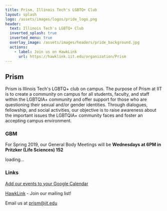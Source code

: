 ```yaml
---
title: Prism, Illinois Tech's LGBTQ+ Club
layout: splash
logo: /assets/images/logos/pride_logo.png
header:
  text: Illinois Tech's LGBTQ+ Club
  inverted_splash: true
  inverted_menu: true
  overlay_image: /assets/images/headers/pride_background.jpg
  actions:
    - label: Join us on HawkLink
      url: https://hawklink.iit.edu/organization/Prism
---
```


<link href='assets/packages/core/main.css' rel='stylesheet' />
<link href='assets/packages/daygrid/main.css' rel='stylesheet' />
<link href='assets/packages/list/main.css' rel='stylesheet' />

## Prism

Prism is Illinois Tech's LGBTQ+ club on campus. The purpose of Prism at IIT is to create a community on campus for all students, faculty, and staff within the LGBTQIA+ community and offer support for those who are questioning their sexual and/or gender identities. Through dialogues, fellowship, and social activities, our objective is to raise awareness about the important issues the LGBTQIA+ community faces and foster an accepting campus environment.  

### GBM

For Spring 2019, our General Body Meetings will be **Wednesdays at 6PM in Pritzker (Life Sciences) 152**

<div id='loading'>loading...</div>
<div id='calendar'></div>

### Links

[Add our events to your Google Calendar](https://calendar.google.com/calendar/b/0/r?cid=iit.edu_687jcqqckknee6rg7fcn6n4ess@group.calendar.google.com)

[HawkLink](https://hawklink.iit.edu/organization/Prism) - Join our mailing list!

Email us at [prism@iit.edu](mailto:prism@iit.edu)

<script src='assets/packages/core/main.js'></script>
<script src='assets/packages/interaction/main.js'></script>
<script src='assets/packages/daygrid/main.js'></script>
<script src='assets/packages/list/main.js'></script>
<script src='assets/packages/google-calendar/main.js'></script>
<script>

document.addEventListener('DOMContentLoaded', function() {
    var calendarEl = document.getElementById('calendar');

    var calendar = new FullCalendar.Calendar(calendarEl, {

    plugins: [ 'interaction', 'dayGrid', 'list', 'googleCalendar' ],

    header: {
        left: 'prev,next today',
        center: 'title',
        right: 'dayGridMonth,listYear'
    },

    displayEventTime: true, // don't show the time column in list view

    googleCalendarApiKey: 'AIzaSyCHN6dNi72HpEkLBZnpqnlB7jZx3tKgmzQ',

    events: 'iit.edu_687jcqqckknee6rg7fcn6n4ess@group.calendar.google.com',

    eventClick: function(arg) {
        // opens events in a popup window
        window.open(arg.event.url, 'google-calendar-event', 'width=700,height=600');

        arg.jsEvent.preventDefault() // don't navigate in main tab
    },

    loading: function(bool) {
        document.getElementById('loading').style.display =
        bool ? 'block' : 'none';
    }

    });

    calendar.render();
});

</script>
